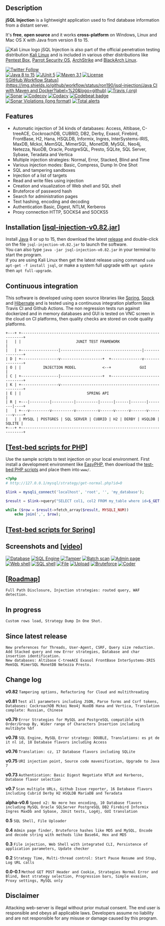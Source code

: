 ## Description
**jSQL Injection** is a lightweight application used to find database information from a distant server.

It's **free**, **open source** and it works **cross-platform** on Windows, Linux and Mac OS X with Java from version 8 to 15.

![Kali Linux logo](https://github.com/ron190/jsql-injection/raw/master/web/images/kali_favicon.png "Kali Linux logo") jSQL Injection is also part of the official penetration testing distribution [Kali Linux](http://www.kali.org/) and is included in various other distributions like [Pentest Box](https://pentestbox.com/), [Parrot Security OS](https://www.parrotsec.org), [ArchStrike](https://archstrike.org/) and [BlackArch Linux](http://www.blackarch.org/).

[![Twitter Follow](https://img.shields.io/twitter/follow/ron190jsql.svg?style=social&label=ron190)](https://twitter.com/ron190jsql)<br>
[![Java 8 to 15](https://img.shields.io/badge/java-8%20to%2015-orange?logo=java)](http://www.oracle.com/technetwork/java/javase/downloads/)
[![JUnit 5](https://img.shields.io/badge/junit-5-50940f)](http://junit.org)
[![Maven 3.1](https://img.shields.io/badge/maven-3.1-a2265a)](https://maven.apache.org/)
[![License](https://img.shields.io/github/license/ron190/jsql-injection)](http://www.gnu.org/licenses/old-licenses/gpl-2.0.html)<br>
[![GitHub Workflow Status](https://img.shields.io/github/workflow/status/ron190/jsql-injection/Java CI with Maven and Docker?label=%20&logo=github)](https://github.com/ron190/jsql-injection/actions)
[![Travis (.org)](https://img.shields.io/travis/ron190/jsql-injection?label=%20&logo=travis)](https://travis-ci.org/ron190/jsql-injection)<br>
[![Sonar](https://img.shields.io/sonar/coverage/jsql-injection:jsql-injection?label=%20&logo=sonarqube&server=https%3A%2F%2Fsonarcloud.io)](https://sonarcloud.io/dashboard?id=jsql-injection%3Ajsql-injection)
[![Codecov](https://img.shields.io/codecov/c/github/ron190/jsql-injection?label=%20&logo=codecov)](https://codecov.io/gh/ron190/jsql-injection)
[![Codacy](https://img.shields.io/codacy/coverage/e7ccb247f9b74d489a1fa9f9483c978f?label=%20&logo=codacy)](https://app.codacy.com/manual/ron190/jsql-injection/dashboard)
[![Codebeat badge](https://codebeat.co/badges/457d8c76-c470-4457-ad06-310a6d8b4b3e)](https://codebeat.co/projects/github-com-ron190-jsql-injection-master)<br>
[![Sonar Violations (long format)](https://img.shields.io/sonar/violations/jsql-injection:jsql-injection?format=long&label=%20&logo=sonarqube&server=https%3A%2F%2Fsonarcloud.io)](https://sonarcloud.io/dashboard?id=jsql-injection%3Ajsql-injection)
[![Total alerts](https://img.shields.io/lgtm/alerts/g/ron190/jsql-injection.svg?logo=lgtm&logoWidth=18&label=%20)](https://lgtm.com/projects/g/ron190/jsql-injection/alerts/)

## Features
- Automatic injection of 34 kinds of databases: Access, Altibase, C-treeACE, CockroachDB, CUBRID, DB2, Derby, Exasol, Firebird, FrontBase, H2, Hana, HSQLDB, Informix, Ingres, InterSystems-IRIS, MaxDB, Mckoi, MemSQL, MimerSQL, MonetDB, MySQL, Neo4j, Netezza, NuoDB, Oracle, PostgreSQL, Presto, SQLite, SQL Server, Sybase, Teradata and Vertica
- Multiple injection strategies: Normal, Error, Stacked, Blind and Time
- Various injection modes: Basic, Compress, Dump In One Shot
- SQL and tampering sandboxes
- Injection of a list of targets
- Read and write files using injection
- Creation and visualization of Web shell and SQL shell
- Bruteforce of password hash
- Search for administration pages
- Text hashing, encoding and decoding
- Authentication Basic, Digest, NTLM, Kerberos  
- Proxy connection HTTP, SOCKS4 and SOCKS5

## Installation [[jsql-injection-v0.82.jar](https://github.com/ron190/jsql-injection/releases/download/v0.82/jsql-injection-v0.82.jar)]
Install [Java](http://java.com) 8 or up to 15, then download the latest [release](https://github.com/ron190/jsql-injection/releases/) and double-click on the file `jsql-injection-v0.82.jar` to launch the software.<br>
You can also type `java -jar jsql-injection-v0.82.jar` in your terminal to start the program.<br>
If you are using Kali Linux then get the latest release using command `sudo apt-get -f install jsql`, or make a system full upgrade with `apt update` then `apt full-upgrade`.

## Continuous integration
This software is developed using open source libraries like [Spring](https://spring.io), [Spock](http://spockframework.org) and [Hibernate](https://hibernate.org) and is tested using a continuous integration platform like Travis CI and Github Actions. The non regression tests run against dockerized and in memory databases and GUI is tested on VNC screen in the cloud on CI platforms, then quality checks are stored on code quality platforms.
```
+---+ +-----------------------------------------------------------------------+
|   | |                         JUNIT TEST FRAMEWORK                          |
|   | +-----------------|-------------------------------------|---------------+
| D | +-----------------v-------------------+  +--------------v---------------+
| O | |          INJECTION MODEL            <--+             GUI              |
| C | +-----------------|-------------------+  +------------------------------+
| K | +-----------------v-----------------------------------------------------+
| E | |                              SPRING API                               |
| R | +---|---------|----------|----------|------|------|-------|--------|----+
|   | +---v---------v----------v----------v------v------v-------v--------v----+
|   | | MYSQL | POSTGRES | SQL SERVER | CUBRID | H2 | DERBY | HSQLDB | SQLITE |
+---+ +-----------------------------------------------------------------------+
```

## [[Test-bed scripts for PHP](https://github.com/ron190/jsql-injection/tree/master/web/test-bed)]
Use the sample scripts to test injection on your local environment. First install a development environment like [EasyPHP](http://www.easyphp.org), then download the [test-bed PHP scripts](https://github.com/ron190/jsql-injection/tree/master/web/test-bed) and place them into `www/`.
```php
<?php
# http://127.0.0.1/mysql/strategy/get-normal.php?id=0

$link = mysqli_connect('localhost', 'root', '', 'my_database');

$result = $link->query("SELECT col1, col2 FROM my_table where id=$_GET[id]");

while ($row = $result->fetch_array($result, MYSQLI_NUM))
    echo join(',', $row);
```

## [[Test-bed scripts for Spring](https://github.com/ron190/jsql-injection/tree/master/model/src/test/java/spring/rest)]

## Screenshots and [[video](https://youtu.be/ZZkQRE3OL8E)]
[![Database](https://github.com/ron190/jsql-injection/raw/master/web/images/v0.75/database-mini.png "Database")](https://github.com/ron190/jsql-injection/raw/master/web/images/v0.75/database.png)
[![SQL Engine](https://github.com/ron190/jsql-injection/raw/master/web/images/v0.82/sqlengine-mini.png "SQL Engine")](https://github.com/ron190/jsql-injection/raw/master/web/images/v0.82/sqlengine.png)
[![Tamper](https://github.com/ron190/jsql-injection/raw/master/web/images/v0.82/tamper-mini.png "Tamper")](https://github.com/ron190/jsql-injection/raw/master/web/images/v0.82/tamper.png)
[![Batch scan](https://github.com/ron190/jsql-injection/raw/master/web/images/v0.75/scan-mini.png "Batch scan")](https://github.com/ron190/jsql-injection/raw/master/web/images/v0.75/scan.png)
[![Admin page](https://github.com/ron190/jsql-injection/raw/master/web/images/v0.75/admin-mini.png "Admin page")](https://github.com/ron190/jsql-injection/raw/master/web/images/v0.75/admin.png)
[![Web shell](https://github.com/ron190/jsql-injection/raw/master/web/images/v0.75/webshell-mini.png "Web shell")](https://github.com/ron190/jsql-injection/raw/master/web/images/v0.75/webshell.png)
[![SQL shell](https://github.com/ron190/jsql-injection/raw/master/web/images/v0.75/sqlshell-mini.png "SQL shell")](https://github.com/ron190/jsql-injection/raw/master/web/images/v0.75/sqlshell.png)
[![File](https://github.com/ron190/jsql-injection/raw/master/web/images/v0.75/file-mini.png "File")](https://github.com/ron190/jsql-injection/raw/master/web/images/v0.75/file.png)
[![Upload](https://github.com/ron190/jsql-injection/raw/master/web/images/v0.75/upload-mini.png "Upload")](https://github.com/ron190/jsql-injection/raw/master/web/images/v0.75/upload.png)
[![Bruteforce](https://github.com/ron190/jsql-injection/raw/master/web/images/v0.75/bruter-mini.png "Bruteforce")](https://github.com/ron190/jsql-injection/raw/master/web/images/v0.75/bruter.png)
[![Coder](https://github.com/ron190/jsql-injection/raw/master/web/images/v0.75/coder-mini.png "Coder")](https://github.com/ron190/jsql-injection/raw/master/web/images/v0.75/coder.png)

## [[Roadmap](https://github.com/ron190/jsql-injection/projects)]
```
Full Path Disclosure, Injection strategies: routed query, WAF detection.
```

## In progress
```
Custom rows load, Strategy Dump In One Shot.
```

## Since latest release
```
New preferences for Threads, User-Agent, CSRF, Query size reduction. 
Add Stacked query and new Error strategies, Database and char insertion identification.
New databases: Altibase C-treeACE Exasol FrontBase InterSystems-IRIS MemSQL MimerSQL MonetDB Netezza Presto.
```

## Change log

**v0.82** `Tampering options, Refactoring for Cloud and multithreading`

**v0.81** `Test all parameters including JSON, Parse forms and Csrf tokens, Databases: CockroachDB Mckoi Neo4j NuoDB Hana and Vertica, Translation complete: Russian, Chinese`

**v0.79** `Error Strategies for MySQL and PostgreSQL compatible with Order/Group By, Wider range of Characters Insertion including multibyte %bf`

**v0.78** `SQL Engine, MySQL Error strategy: DOUBLE, Translations: es pt de it nl id, 18 Database flavors including Access`

**v0.76** `Translation: cz, 17 Database flavors including SQLite`

**v0.75** `URI injection point, Source code mavenification, Upgrade to Java 7`

**v0.73** `Authentication: Basic Digest Negotiate NTLM and Kerberos, Database flavor selection`

**v0.7** `Scan multiple URLs, Github Issue reporter, 16 Database flavors including Cubrid Derby H2 HSQLDB MariaDB and Teradata`

**alpha-v0.6** `Speed x2: No more hex encoding, 10 Database flavors including MySQL Oracle SQLServer PostgreSQL DB2 Firebird Informix Ingres MaxDb and Sybase, JUnit tests, Log4j, GUI translation`

**0.5** `SQL Shell, File Uploader`

**0.4** `Admin page finder, Bruteforce hashes like MD5 and MySQL, Encode and decode string with methods like Base64, Hex and MD5`

**0.3** `File injection, Web Shell with integrated CLI, Persistence of application parameters, Update checker`

**0.2** `Strategy Time, Multi-thread control: Start Pause Resume and Stop, Log URL calls`

**0.0-0.1** `Method GET POST Header and Cookie, Strategies Normal Error and Blind, Best strategy selection, Progression bars, Simple evasion, Proxy settings, MySQL only`

## Disclaimer
Attacking web-server is illegal without prior mutual consent. The end user is responsible and obeys all applicable laws.
Developers assume no liability and are not responsible for any misuse or damage caused by this program.

